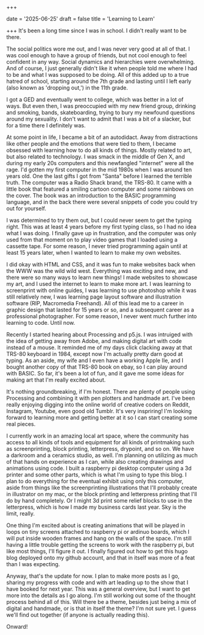 +++

date = '2025-06-25'
draft = false
title = 'Learning to Learn'

+++
It's been a long time since I was in school. I didn't really want to be there. 

The social politics wore me out, and I was never very good at all of that. I was cool enough to have a group of friends, but not cool enough to feel confident in any way. Social dynamics and hierarchies  were overwhelming. And of course, I just generally didn't like it when people told me where I had to be and what I was supposed to be doing. All of this added up to a true hatred of school, starting around the 7th grade and lasting until I left early (also known as 'dropping out,') in the 11th grade. 

I got a GED and eventually went to college, which was better in a lot of ways. But even then, I was preoccupied with my new friend group, drinking and smoking, bands, skateboarding, trying to bury my newfound questions around my sexuality. I don't want to admit that I was a bit of a slacker, but for a time there I definitely was.

At some point in life, I became a bit of an autodidact. Away from distractions like other people and the emotions that were tied to them, I became obsessed with learning how to do all kinds of things. Mostly related to art, but also related to technology. I was smack in the middle of Gen X, and during my early 20s computers and this newfangled "internet" were all the rage. I'd gotten my first computer in the mid 1980s when I was around ten years old. One the last gifts I got from "Santa" before I learned the terrible truth. The computer was a Radio Shack brand, the TRS-80. It came with a little book that featured a smiling cartoon computer and some rainbows on the cover. The book was an introduction to the BASIC programming language, and in the back there were several snippets of code you could try out for yourself. 

I was determined to try them out, but I could never seem to get the typing right. This was at least 4 years before my first typing class, so I had no idea what I was doing. I finally gave up in frustration, and the computer was only used from that moment on to play video games that I loaded using a cassette tape. For some reason, I never tried programming again until at least 15 years later, when I wanted to learn to make my own websites. 

I did okay with HTML and CSS, and it was fun to make websites back when the WWW was the wild wild west. Everything was exciting and new, and there were so many ways to learn new things! I made websites to showcase my art, and I used the internet to learn to make more art. I was learning to screenprint with online guides, I was learning to use photoshop while it was still relatively new, I was learning page layout software and illustration software (RIP, Macromedia Freehand). All of this lead me to a career in graphic design that lasted for 15 years or so, and a subsequent career as a professional photographer. For some reason, I never went much further into learning to code. Until now.

Recently I started hearing about Processing and p5.js. I was intruiged with the idea of getting away from Adobe, and making digital art with code instead of a mouse. It reminded me of my days click clacking away at that TRS-80 keyboard in 1984, except now I'm actually pretty darn good at typing. As an aside, my wife and I even have a working Apple IIe, and I bought another copy of that TRS-80 book on ebay, so I can play around with BASIC. So far, it's been a lot of fun, and it gave me some ideas for making art that I'm really excited about. 

It's nothing groundbreaking, if I'm honest. There are plenty of people using Processing and combining it with pen plotters and handmade art. I've been really enjoying digging into the online world of creative coders on Reddit, Instagram, Youtube, even good old Tumblr. It's very inspriring! I'm looking forward to learning more and getting better at it so I can start creating some real pieces. 

I currently work in an amazing local art space, where the community has access to all kinds of tools and equipment for all kinds of printmaking such as screenprinting, block printing, letterpress, drypoint, and so on. We have a darkroom and a ceramics studio, as well. I'm planning on utilizing as much of that hands on experience as I can, while also creating drawings and animations using code. I built a raspberry pi desktop computer using a 3d printer and some other parts, which is what I'm using to type this blog. I plan to do everything for the eventual exhibit using only this computer, aside from things like the screenprinting illustrations that I'll probably create in illustrator on my mac, or the block printing and letterpress printing that I'll do by hand completely. Or I might 3d print some relief blocks to use in the letterpress, which is how I made my business cards last year. Sky is the limit, really. 

One thing I'm excited about is creating animations that will be played in loops on tiny screens attached to raspberry pi or ardinuo boards, which I will put inside wooden frames and hang on the walls of the space. I'm still having a little trouble getting the screens to work with the raspberry pi, but like most things, I'll figure it out. I finally figured out how to get this hugo blog deployed onto my github account, and that in itself was more of a feat than I was expecting. 

Anyway, that's the update for now. I plan to make more posts as I go, sharing my progress with code and with art leading up to the show that I have booked for next year. This was a general overview, but I want to get more into the details as I go along. I'm still working out some of the thought process behind all of this. Will there be a theme, besides just being a mix of digital and handmade, or is that in itself the theme? I'm not sure yet. I guess we'll find out together (if anyone is actually reading this). 

Onward!